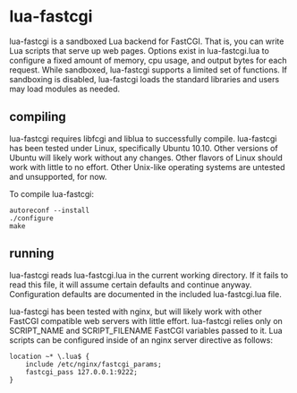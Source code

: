 lua-fastcgi
===========

lua-fastcgi is a sandboxed Lua backend for FastCGI. That is, you can write
Lua scripts that serve up web pages. Options exist in lua-fastcgi.lua
to configure a fixed amount of memory, cpu usage, and output bytes
for each request. While sandboxed, lua-fastcgi supports a limited set
of functions. If sandboxing is disabled, lua-fastcgi loads the standard
libraries and users may load modules as needed.


compiling
---------

lua-fastcgi requires libfcgi and liblua to successfully compile.  lua-fastcgi
has been tested under Linux, specifically Ubuntu 10.10. Other versions of
Ubuntu will likely work without any changes. Other flavors of Linux should
work with little to no effort. Other Unix-like operating systems are untested
and unsupported, for now.

To compile lua-fastcgi:

    autoreconf --install
    ./configure
    make

running
-------

lua-fastcgi reads lua-fastcgi.lua in the current working directory. If it
fails to read this file, it will assume certain defaults and continue anyway.
Configuration defaults are documented in the included lua-fastcgi.lua file.


lua-fastcgi has been tested with nginx, but will likely work with other
FastCGI compatible web servers with little effort. lua-fastcgi relies only
on SCRIPT_NAME and SCRIPT_FILENAME FastCGI variables passed to it. Lua scripts
can be configured inside of an nginx server directive as follows:

    location ~* \.lua$ {
        include /etc/nginx/fastcgi_params;
        fastcgi_pass 127.0.0.1:9222;
    }
